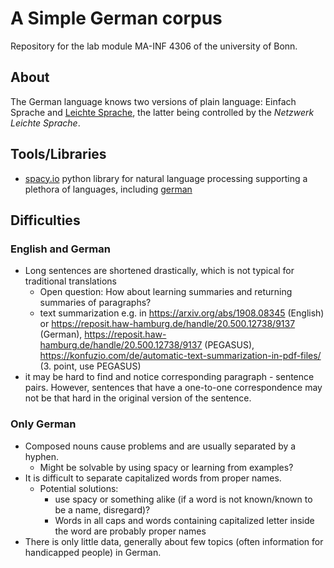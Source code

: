 # A Simple German corpus
Repository for the lab module MA-INF 4306 of the university of Bonn.

## About
The German language knows two versions of plain language: Einfach Sprache and [Leichte Sprache](https://leichte-sprache.de/), the latter being controlled by the _Netzwerk Leichte Sprache_.

## Tools/Libraries
- [spacy.io](https://spacy.io/) python library for natural language processing supporting a plethora of languages, including [german](https://spacy.io/models/de)


## Difficulties

### English and German

- Long sentences are shortened drastically, which is not typical for traditional translations
    - Open question: How about learning summaries and returning summaries of paragraphs?
    - text summarization e.g. in https://arxiv.org/abs/1908.08345 (English) or https://reposit.haw-hamburg.de/handle/20.500.12738/9137 (German), https://reposit.haw-hamburg.de/handle/20.500.12738/9137 (PEGASUS), https://konfuzio.com/de/automatic-text-summarization-in-pdf-files/ (3. point, use PEGASUS)
- it may be hard to find and notice corresponding paragraph - sentence pairs. However, sentences that have a one-to-one correspondence may not be that hard in the original version of the sentence.

### Only German

- Composed nouns cause problems and are usually separated by a hyphen. 
    - Might be solvable by using spacy or learning from examples?
- It is difficult to separate capitalized words from proper names.
    - Potential solutions:
        - use spacy or something alike (if a word is not known/known to be a name, disregard)?
        - Words in all caps and words containing capitalized letter inside the word are probably proper names
- There is only little data, generally about few topics (often information for handicapped people) in German.
